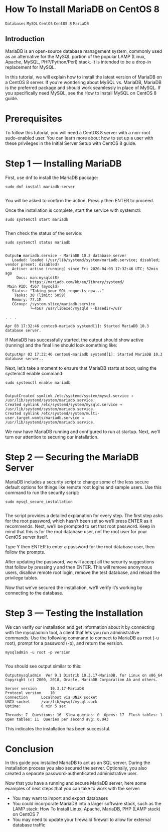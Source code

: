 # How To Install MariaDB on CentOS 8

```Databases``` ```MySQL``` ```CentOS``` ```CentOS 8``` ```MariaDB```

## Introduction


MariaDB is an open-source database management system, commonly used as an alternative for the MySQL portion of the popular LAMP (Linux, Apache, MySQL, PHP/Python/Perl) stack. It is intended to be a drop-in replacement for MySQL.


In this tutorial, we will explain how to install the latest version of MariaDB on a CentOS 8 server. If you’re wondering about MySQL vs. MariaDB, MariaDB is the preferred package and should work seamlessly in place of MySQL. If you specifically need MySQL, see the How to Install MySQL on CentOS 8 guide.


# Prerequisites


To follow this tutorial, you will need a CentOS 8 server with a non-root sudo-enabled user. You can learn more about how to set up a user with these privileges in the Initial Server Setup with CentOS 8 guide.


# Step 1 — Installing MariaDB


First, use dnf to install the MariaDB package:


```
sudo dnf install mariadb-server


```


You will be asked to confirm the action. Press y then ENTER to proceed.


Once the installation is complete, start the service with systemctl:


```
sudo systemctl start mariadb


```


Then check the status of the service:


```
sudo systemctl status mariadb


```


```
Output● mariadb.service - MariaDB 10.3 database server
   Loaded: loaded (/usr/lib/systemd/system/mariadb.service; disabled; vendor preset: disabled)
   Active: active (running) since Fri 2020-04-03 17:32:46 UTC; 52min ago
     Docs: man:mysqld(8)
           https://mariadb.com/kb/en/library/systemd/
 Main PID: 4567 (mysqld)
   Status: "Taking your SQL requests now..."
    Tasks: 30 (limit: 5059)
   Memory: 77.1M
   CGroup: /system.slice/mariadb.service
           └─4567 /usr/libexec/mysqld --basedir=/usr

. . .

Apr 03 17:32:46 centos8-mariadb systemd[1]: Started MariaDB 10.3 database server.

```


If MariaDB has successfully started, the output should show active (running) and the final line should look something like:


```
OutputApr 03 17:32:46 centos8-mariadb systemd[1]: Started MariaDB 10.3 database server..

```


Next, let’s take a moment to ensure that MariaDB starts at boot, using the systemctl enable command:


```
sudo systemctl enable mariadb


```


```
OutputCreated symlink /etc/systemd/system/mysql.service → /usr/lib/systemd/system/mariadb.service.
Created symlink /etc/systemd/system/mysqld.service → /usr/lib/systemd/system/mariadb.service.
Created symlink /etc/systemd/system/multi-user.target.wants/mariadb.service → /usr/lib/systemd/system/mariadb.service.

```


We now have MariaDB running and configured to run at startup. Next, we’ll turn our attention to securing our installation.


# Step 2 — Securing the MariaDB Server


MariaDB includes a security script to change some of the less secure default options for things like remote root logins and sample users. Use this command to run the security script:


```
sudo mysql_secure_installation


```


The script provides a detailed explanation for every step. The first step asks for the root password, which hasn’t been set so we’ll press ENTER as it recommends. Next, we’ll be prompted to set that root password. Keep in mind that this is for the root database user, not the root user for your CentOS server itself.


Type Y then ENTER to enter a password for the root database user, then follow the prompts.


After updating the password, we will accept all the security suggestions that follow by pressing y and then ENTER. This will remove anonymous users, disallow remote root login, remove the test database, and reload the privilege tables.


Now that we’ve secured the installation, we’ll verify it’s working by connecting to the database.


# Step 3 — Testing the Installation


We can verify our installation and get information about it by connecting with the mysqladmin tool, a client that lets you run administrative commands. Use the following command to connect to MariaDB as root (-u root), prompt for a password (-p), and return the version.


```
mysqladmin -u root -p version


```


You should see output similar to this:


```
Outputmysqladmin  Ver 9.1 Distrib 10.3.17-MariaDB, for Linux on x86_64
Copyright (c) 2000, 2018, Oracle, MariaDB Corporation Ab and others.

Server version		10.3.17-MariaDB
Protocol version	10
Connection		Localhost via UNIX socket
UNIX socket		/var/lib/mysql/mysql.sock
Uptime:			6 min 5 sec

Threads: 7  Questions: 16  Slow queries: 0  Opens: 17  Flush tables: 1  Open tables: 11  Queries per second avg: 0.043

```


This indicates the installation has been successful.


# Conclusion


In this guide you installed MariaDB to act as an SQL server. During the installation process you also secured the server. Optionally, you also created a separate password-authenticated administrative user.


Now that you have a running and secure MariaDB server, here some examples of next steps that you can take to work with the server:


- You may want to import and export databases
- You could incorporate MariaDB into a larger software stack, such as the LAMP stack: How To Install Linux, Apache, MariaDB, PHP (LAMP stack) on CentOS 7
- You may need to update your firewalld firewall to allow for external database traffic

